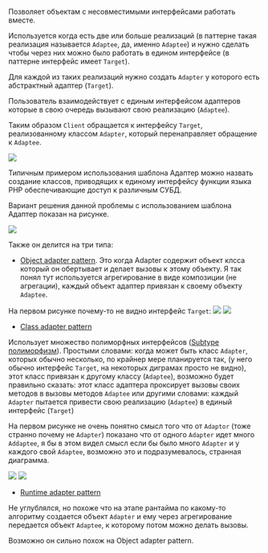 Позволяет объектам с несовместимыми интерфейсами работать вместе.

Используется когда есть две или больше реализаций (в паттерне такая реализация называется `Adaptee`, да, именно `Adaptee`) 
и нужно сделать чтобы через них можно было работать в едином интерфейсе (в паттерне интерфейс имеет `Target`).

Для каждой из таких реализаций нужно создать `Adapter` у которого есть абстрактный адаптер (`Target`).

Пользователь взаимодействует с единым интерфейсом адаптеров которые в свою очередь вызывают свою реализацию (`Adaptee`).

Таким образом `Client` обращается к интерфейсу `Target`, реализованному классом `Adapter`, который перенаправляет обращение к `Adaptee`.

![](https://goo.gl/YLv7gi)

Типичным примером использования шаблона Адаптер можно назвать создание классов, приводящих к единому интерфейсу функции языка PHP обеспечивающие доступ к различным СУБД.

Вариант решения данной проблемы с использованием шаблона Адаптер показан на рисунке.

![](https://upload.wikimedia.org/wikipedia/ru/0/0f/Php_db_adapter.PNG)

Также он делится на три типа:

- [Object adapter pattern](https://en.wikipedia.org/wiki/Adapter_pattern#Object_adapter_pattern).
Это когда Adapter содержит объект клсса который он обертывает и делает вызовы к этому объекту. 
Я так понял тут используется агрегирование в виде композиции (не агрегации), каждый объект адаптер привязан к
своему объекту `Adaptee`. 

На первом рисунке почему-то не видно интерфейс `Target`:
![](https://goo.gl/PTjbqq)
![](https://goo.gl/6bF4xi)

- [Class adapter pattern](https://en.wikipedia.org/wiki/Adapter_pattern#Class_adapter_pattern)

Использует множество полиморфных интерфейсов ([Subtype полиморфизм](https://goo.gl/qOT8w)).
Простыми словами: когда может быть класс `Adapter`, которых обычно несколько, по крайнер мере планируется так, 
(у него обычно интерфейс `Target`, на некоторых диграмах просто не видно),
этот класс привязан к другому классу (`Adaptee`), возможно будет правильно сказать: 
этот класс адаптера проксирует вызовы своих методов в вызовы методов `Adaptee` или другими словами: каждый `Adapter` пытается 
привести свою реализацию (`Adaptee`) в единый интерфейс (`Target`)

На первом рисунке не очень понятно смысл того что от `Adaptor` (тоже странно почему не `Adapter`) показано что от одного 
`Adapter` идет много `Addaptee`, я бы в этом видел смысл если бы было много `Adapter` и у каждого свой `Adaptee`, 
возможно это и подразумевалось, странная диаграмма.

![](https://goo.gl/QTwUsp)
![](https://goo.gl/zTt2iN)

- [Runtime adapter pattern](https://en.wikipedia.org/wiki/Adapter_pattern#A_further_form_of_runtime_adapter_pattern)

Не углублялся, но похоже что на этапе рантайма по какому-то алгоритму создается объект `Adapter` 
и ему через агрегирование передается объект `Adaptee`, к которому потом можно делать вызовы.

Возможно он сильно похож на Object adapter pattern.
